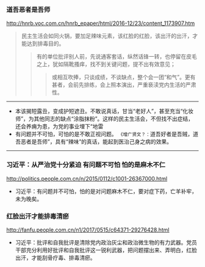 ### 道吾恶者是吾师
http://hnrb.voc.com.cn/hnrb_epaper/html/2016-12/23/content_1173907.htm
>民主生活会如同火锅，要加足辣味元素，该红脸的红脸，该出汗的出汗，才能达到排毒目的。
>>有的单位批评别人前，先说通客套话，纵然话锋一转，也停留在皮毛之上，犹如隔靴搔痒，找不到关键问题，提不出有效意见；
>>>或相互吹捧，只谈成绩，不谈缺点，整个会一团“和气”。更有甚者，会前先排练，会上照本演出，严重亵渎党内生活的严肃性。
---
- 本该揭短露丑，变成护短遮丑。不敢说真话，甘当“老好人”，甚至充当“化妆师”，为其他同志的缺点“涂脂抹粉”。这样的民主生活会，不但找不出症结，还会养痈为患，为党的事业埋下“地雷
- 有问题并不可怕，可怕的是不敢正视问题。
`《增广贤文？：`道吾好者是吾贼，道吾恶者是吾师”，具有“辣味”的真话，能起到医治己身之病的效果。
---
### 习近平：从严治党十分紧迫 有问题不可怕 怕的是麻木不仁
http://politics.people.com.cn/n/2015/0112/c1001-26367000.html
- 习近平：有问题并不可怕，怕的是对问题麻木不仁，要对症下药，亡羊补牢，未为晚矣。
### 红脸出汗才能排毒清瘀
http://fanfu.people.com.cn/n1/2017/0515/c64371-29276428.html
- 习近平：批评和自我批评是清除党内政治灰尘和政治微生物的有力武器。党员干部充分利用好批评和自我批评这一锐利武器，把问题摆出来、弄明白，红脸出汗，才能刮骨疗毒、排毒清瘀。